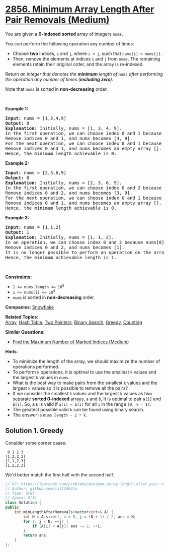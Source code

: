 # [2856. Minimum Array Length After Pair Removals (Medium)](https://leetcode.com/problems/minimum-array-length-after-pair-removals)

<p>You are given a <strong>0-indexed</strong> <strong>sorted</strong> array of integers <code>nums</code>.</p>

<p>You can perform the following operation any number of times:</p>

<ul>
	<li>Choose <strong>two</strong> indices, <code>i</code> and <code>j</code>, where <code>i &lt; j</code>, such that <code>nums[i] &lt; nums[j]</code>.</li>
	<li>Then, remove the elements at indices <code>i</code> and <code>j</code> from <code>nums</code>. The remaining elements retain their original order, and the array is re-indexed.</li>
</ul>

<p>Return <em>an integer that denotes the <strong>minimum</strong> length of </em><code>nums</code><em> after performing the operation any number of times (<strong>including zero</strong>).</em></p>

<p>Note that <code>nums</code> is sorted in <strong>non-decreasing</strong> order.</p>

<p>&nbsp;</p>
<p><strong class="example">Example 1:</strong></p>

<pre>
<strong>Input:</strong> nums = [1,3,4,9]
<strong>Output:</strong> 0
<strong>Explanation:</strong> Initially, nums = [1, 3, 4, 9].
In the first operation, we can choose index 0 and 1 because nums[0] &lt; nums[1] &lt;=&gt; 1 &lt; 3.
Remove indices 0 and 1, and nums becomes [4, 9].
For the next operation, we can choose index 0 and 1 because nums[0] &lt; nums[1] &lt;=&gt; 4 &lt; 9.
Remove indices 0 and 1, and nums becomes an empty array [].
Hence, the minimum length achievable is 0.</pre>

<p><strong class="example">Example 2:</strong></p>

<pre>
<strong>Input:</strong> nums = [2,3,6,9]
<strong>Output:</strong> 0
<strong>Explanation:</strong> Initially, nums = [2, 3, 6, 9]. 
In the first operation, we can choose index 0 and 2 because nums[0] &lt; nums[2] &lt;=&gt; 2 &lt; 6. 
Remove indices 0 and 2, and nums becomes [3, 9]. 
For the next operation, we can choose index 0 and 1 because nums[0] &lt; nums[1] &lt;=&gt; 3 &lt; 9. 
Remove indices 0 and 1, and nums becomes an empty array []. 
Hence, the minimum length achievable is 0.
</pre>

<p><strong class="example">Example 3:</strong></p>

<pre>
<strong>Input:</strong> nums = [1,1,2]
<strong>Output:</strong> 1
<strong>Explanation:</strong> Initially, nums = [1, 1, 2].
In an operation, we can choose index 0 and 2 because nums[0] &lt; nums[2] &lt;=&gt; 1 &lt; 2. 
Remove indices 0 and 2, and nums becomes [1]. 
It is no longer possible to perform an operation on the array. 
Hence, the minimum achievable length is 1. 
</pre>

<p>&nbsp;</p>
<p><strong>Constraints:</strong></p>

<ul>
	<li><code>1 &lt;= nums.length &lt;= 10<sup>5</sup></code></li>
	<li><code>1 &lt;= nums[i] &lt;= 10<sup>9</sup></code></li>
	<li><code>nums</code> is sorted in <strong>non-decreasing</strong> order.</li>
</ul>


**Companies**:
[Snowflake](https://leetcode.com/company/snowflake)

**Related Topics**:  
[Array](https://leetcode.com/tag/array), [Hash Table](https://leetcode.com/tag/hash-table), [Two Pointers](https://leetcode.com/tag/two-pointers), [Binary Search](https://leetcode.com/tag/binary-search), [Greedy](https://leetcode.com/tag/greedy), [Counting](https://leetcode.com/tag/counting)

**Similar Questions**:
* [Find the Maximum Number of Marked Indices (Medium)](https://leetcode.com/problems/find-the-maximum-number-of-marked-indices)

**Hints**:
* To minimize the length of the array, we should maximize the number of operations performed.
* To perform <code>k</code> operations, it is optimal to use the smallest <code>k</code> values and the largest <code>k</code> values in <code>nums</code>.
* What is the best way to make pairs from the smallest <code>k</code> values and the largest <code>k</code> values so it is possible to remove all the pairs?
* If we consider the smallest <code>k</code> values and the largest <code>k</code> values as two separate <strong>sorted 0-indexed</strong> arrays, <code>a</code> and <code>b</code>, It is optimal to pair <code>a[i]</code> and <code>b[i]</code>. So, a <code>k</code> is valid if <code>a[i] < b[i]</code> for all <code>i</code> in the range <code>[0, k - 1]</code>.
* The greatest possible valid <code>k</code> can be found using binary search.
* The answer is <code>nums.length - 2 * k</code>.

## Solution 1. Greedy

Consider some corner cases:

```
 0 1 2 3
[1,2,3,3] 
[1,1,2,3]
[1,2,2,3]
```

We'd better match the first half with the second half.

```cpp
// OJ: https://leetcode.com/problems/minimum-array-length-after-pair-removals
// Author: github.com/lzl124631x
// Time: O(N)
// Space: O(1)
class Solution {
public:
    int minLengthAfterRemovals(vector<int>& A) {
        int N = A.size(), i = 0, j = (N + 1) / 2, ans = N;
        for (; j < N; ++j) {
            if (A[i] < A[j]) ans -= 2, ++i;
        }
        return ans;
    }
};
```